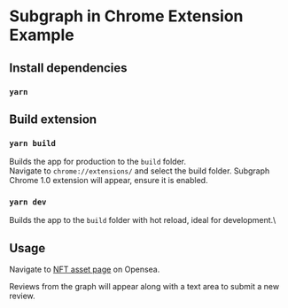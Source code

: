 # Subgraph in Chrome Extension Example

## Install dependencies

### `yarn`

## Build extension

### `yarn build`

Builds the app for production to the `build` folder.\
Navigate to `chrome://extensions/` and select the build folder. Subgraph Chrome 1.0 extension will appear, ensure it is enabled.

### `yarn dev`

Builds the app to the `build` folder with hot reload, ideal for development.\

## Usage

Navigate to <a href="https://opensea.io/assets/ethereum/0x103a19d9e0ec61664ef63fc3fc290bf550469b93/14" target="_blank">NFT asset page</a> on Opensea. 

Reviews from the graph will appear along with a text area to submit a new review.
